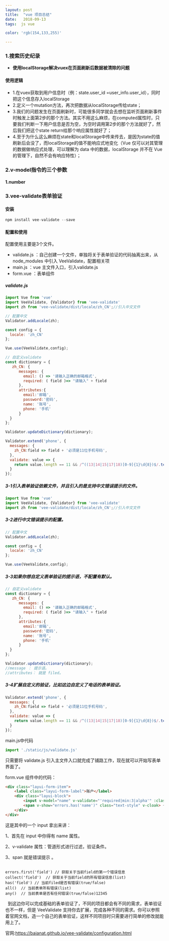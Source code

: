```yaml
---
layout: post
title:  "vue 项目总结"
date:   2018-09-13
tags:  js vue

color: 'rgb(154,133,255)'

---
```

### 1.搜索历史纪录
- **使用localStorage解决vuex在页面刷新后数据被清除的问题**

#### 使用逻辑
- 1.在vuex获取到用户信息时（例：state.user_id =user_info.user_id），同时把这个信息存入localStorage
- 2.定义一个mutation方法，再次把数据从localStorage传给state；
- 3.我们的问题发生在页面刷新时，可能很多同学就会去想在监听页面刷新事件时触发上面第2步的那个方法。其实不用这么麻烦，在computed属性时，只要我们判断一下用户信息是否为空，为空时调用第2步的那个方法就好了，然后我们把这个state return给那个响应属性就好了；
- 4.至于为什么这么麻烦在state和localStorage中传来传去，是因为state的值刷新后会没了，而localStorage的值不能响应式地变化（Vue 仅可以对其管理的数据做响应式处理，可以理解为 data 中的数据，localStorage 并不在 Vue 的管理下，自然不会有响应特性）；

### 2.v-model指令的三个参数
#### 1.number

### 3.vee-validate表单验证

#### 安装

```js
npm install vee-validate --save
```

#### 配置和使用

配置使用主要是3个文件。

- validate.js ：自己创建一个文件，单独将关于表单验证的代码抽离出来，从 node_modules 中引入 VeeValidate，配置相关项 
- main.js ：vue 主文件入口，引入validate.js 
- form.vue ：表单组件

##### validate.js

```js
import Vue from 'vue'
import VeeValidate, {Validator} from 'vee-validate'
import zh from 'vee-validate/dist/locale/zh_CN';//引入中文文件

// 配置中文
Validator.addLocale(zh);

const config = {
  locale: 'zh_CN'
};

Vue.use(VeeValidate,config);

// 自定义validate 
const dictionary = {
   zh_CN: {
      messages: {
        email: () => '请输入正确的邮箱格式',
        required: ( field )=> "请输入" + field
      },
      attributes:{
        email:'邮箱',
        password:'密码',
        name: '账号',
        phone: '手机'
      }
  }
};

Validator.updateDictionary(dictionary);

Validator.extend('phone', {
  messages: {
    zh_CN:field => field + '必须是11位手机号码',
  },
  validate: value => {
    return value.length == 11 && /^((13|14|15|17|18)[0-9]{1}\d{8})$/.test(value)
  }
});


```

##### 3-1引入表单验证依赖文件，并且引入的是支持中文错误提示的文件。

```js
import Vue from 'vue'
import VeeValidate, {Validator} from 'vee-validate'
import zh from 'vee-validate/dist/locale/zh_CN';//引入中文文件
```

##### 3-2进行中文错误提示的配置。

```js
// 配置中文
Validator.addLocale(zh);

const config = {
  locale: 'zh_CN'
};

Vue.use(VeeValidate,config);
```

##### 3-3如果你想自定义表单验证的提示语，不配置有默认。

```js
// 自定义validate 
const dictionary = {
   zh_CN: {
      messages: {
        email: () => '请输入正确的邮箱格式',
        required: ( field )=> "请输入" + field
      },
      attributes:{
        email:'邮箱',
        password:'密码',
        name: '账号',
        phone: '手机'
      }
  }
};

Validator.updateDictionary(dictionary);
//message ： 提示语。 
//attributes： 就是 filed。
```

##### 3-4扩展自定义的验证，比如这边自定义了电话的表单验证。

```js
Validator.extend('phone', {
  messages: {
    zh_CN:field => field + '必须是11位手机号码',
  },
  validate: value => {
    return value.length == 11 && /^((13|14|15|17|18)[0-9]{1}\d{8})$/.test(value)
  }
});


```

main.js中代码

```js
import './static/js/validate.js'
```
只需要将 validate.js 引入主文件入口就完成了铺路工作，现在就可以开始写表单界面了。

form.vue 组件中的代码：

```HTML
<div class="layui-form-item">
    <label class="layui-form-label">账户</label>
    <div class="layui-block">
        <input v-model="name" v-validate="'required|min:3|alpha'" :class="{'input': true, 'is-danger': errors.has('name') }" type="text" name="name" class="layui-input" placeholder="账户">
        <span v-show="errors.has('name')" class="text-style" v-cloak> {{ errors.first('name') }} </span>
    </div>
</div>

```

这是其中的一个 input 拿出来讲：

1、首先在 input 中你得有 name 属性。

2、v-validate 属性：管道形式进行过滤，验证条件。

3、span 就是错误提示 。

```JS

errors.first('field') // 获取关于当前field的第一个错误信息
collect('field')  // 获取关于当前field的所有错误信息(list)
has('field') // 当前filed是否有错误(true/false)
all()  // 当前表单所有错误(list)
any()  // 当前表单是否有任何错误(true/false)12345

```

  到这边你可以完成基础的表单验证了，不同的项目都会有不同的需求，表单验证也不一样，但是 VeeValidate 支持你去扩展，完成各种不同的需求。你可以参照着官网文档，造一个自己的表单验证，这样不同项目时只需要进行简单的修改就能用上了。

官网:https://baianat.github.io/vee-validate/configuration.html
